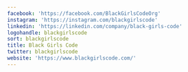 ```yaml
---
facebook: 'https://facebook.com/BlackGirlsCodeOrg'
instagram: 'https://instagram.com/blackgirlscode'
linkedin: 'https://linkedin.com/company/black-girls-code'
logohandle: blackgirlscode
sort: blackgirlscode
title: Black Girls Code
twitter: blackgirlscode
website: 'https://www.blackgirlscode.com/'
---
```

